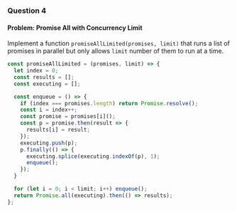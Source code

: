 ### Question 4

#### Problem: Promise All with Concurrency Limit
Implement a function `promiseAllLimited(promises, limit)` that runs a list of promises in parallel but only allows `limit` number of them to run at a time.

```js
const promiseAllLimited = (promises, limit) => {
  let index = 0;
  const results = [];
  const executing = [];

  const enqueue = () => {
    if (index === promises.length) return Promise.resolve();
    const i = index++;
    const promise = promises[i]();
    const p = promise.then(result => {
      results[i] = result;
    });
    executing.push(p);
    p.finally(() => {
      executing.splice(executing.indexOf(p), 1);
      enqueue();
    });
  }

  for (let i = 0; i < limit; i++) enqueue();
  return Promise.all(executing).then(() => results);
};
```
